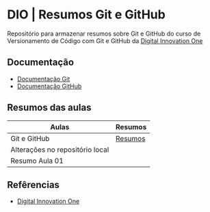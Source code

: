 # DIO | Resumos Git e GitHub

Repositório para armazenar resumos sobre Git e GitHub do curso de Versionamento de Código com Git e GitHub da [Digital Innovation One](https://www.dio.me/)

## Documentação
- [Documentação Git](https://git-scm.com/docs/git/pt_BR)
- [Documentação GitHub](https://docs.github.com/pt)

## Resumos das aulas
| Aulas | Resumos |
|-------|---------|
| Git e GitHub | [Resumos](https://www.notion.so/GitHub-86ad92b532e44d2b97471b7bcbf20c8e) |
| Alterações no repositório local |
| Resumo Aula 01 | 

## Refêrencias 
- [Digital Innovation One](https://www.dio.me/)
